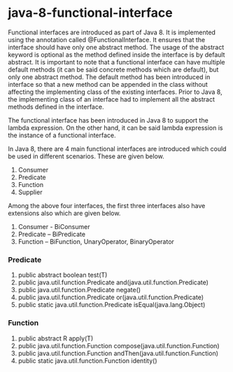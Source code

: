 # java-8-functional-interface

Functional interfaces are introduced as part of Java 8. It is implemented using the annotation called @FunctionalInterface. It ensures that the interface should have only one abstract method. The usage of the abstract keyword is optional as the method defined inside the interface is by default abstract. It is important to note that a functional interface can have multiple default methods (it can be said concrete methods which are default), but only one abstract method. The default method has been introduced in interface so that a new method can be appended in the class without affecting the implementing class of the existing interfaces. Prior to Java 8, the implementing class of an interface had to implement all the abstract methods defined in the interface.

The functional interface has been introduced in Java 8 to support the lambda expression. On the other hand, it can be said lambda expression is the instance of a functional interface.


In Java 8, there are 4 main functional interfaces are introduced which could be used in different scenarios. These are given below.

<ol>
  <li>Consumer</li>
<li>Predicate</li>
<li>Function</li>
<li>Supplier</li>
 </ol>

Among the above four interfaces, the first three interfaces also have extensions also which are given below.

<ol>
  <li>Consumer - BiConsumer</li>
  <li>Predicate – BiPredicate</li>
<li>Function – BiFunction, UnaryOperator, BinaryOperator</li>
  </ol>
  
  <h3>Predicate</h3>
<ol>
  <li>  public abstract boolean test(T) </li> 
   <li> public java.util.function.Predicate and(java.util.function.Predicate<? super T>)</li> 
   <li> public java.util.function.Predicate negate()</li> 
   <li> public java.util.function.Predicate or(java.util.function.Predicate<? super T>)</li>
   <li> public static java.util.function.Predicate isEqual(java.lang.Object)</li>
  </ol>

<h3>Function</h3>
<ol>
  <li>public abstract R apply(T)</li>
  <li>public <V> java.util.function.Function<V, R> compose(java.util.function.Function<? super V, ? extends T>)</li>
  <li>public <V> java.util.function.Function<T, V> andThen(java.util.function.Function<? super R, ? extends V>)</li>
  <li>public static <T> java.util.function.Function<T, T> identity()</li>
</ol>

